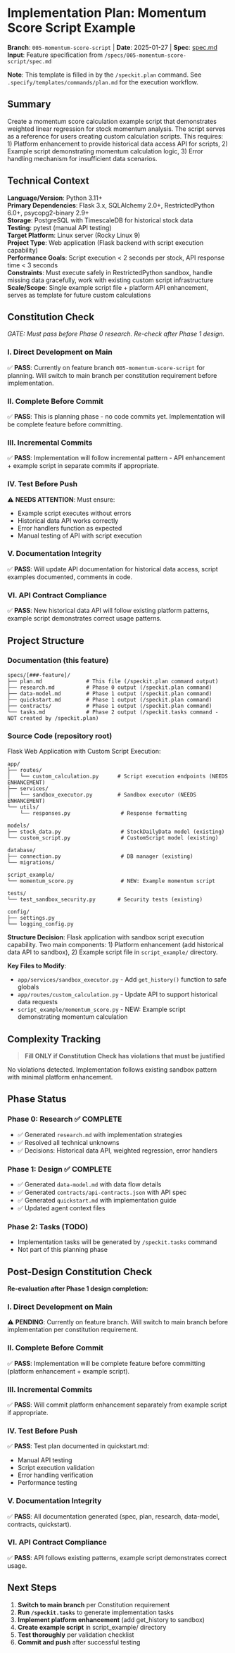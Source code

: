 # Implementation Plan: Momentum Score Script Example

**Branch**: `005-momentum-score-script` | **Date**: 2025-01-27 | **Spec**: [spec.md](./spec.md)
**Input**: Feature specification from `/specs/005-momentum-score-script/spec.md`

**Note**: This template is filled in by the `/speckit.plan` command. See `.specify/templates/commands/plan.md` for the execution workflow.

## Summary

Create a momentum score calculation example script that demonstrates weighted linear regression for stock momentum analysis. The script serves as a reference for users creating custom calculation scripts. This requires: 1) Platform enhancement to provide historical data access API for scripts, 2) Example script demonstrating momentum calculation logic, 3) Error handling mechanism for insufficient data scenarios.

## Technical Context

**Language/Version**: Python 3.11+  
**Primary Dependencies**: Flask 3.x, SQLAlchemy 2.0+, RestrictedPython 6.0+, psycopg2-binary 2.9+  
**Storage**: PostgreSQL with TimescaleDB for historical stock data  
**Testing**: pytest (manual API testing)  
**Target Platform**: Linux server (Rocky Linux 9)  
**Project Type**: Web application (Flask backend with script execution capability)  
**Performance Goals**: Script execution < 2 seconds per stock, API response time < 3 seconds  
**Constraints**: Must execute safely in RestrictedPython sandbox, handle missing data gracefully, work with existing custom script infrastructure  
**Scale/Scope**: Single example script file + platform API enhancement, serves as template for future custom calculations

## Constitution Check

*GATE: Must pass before Phase 0 research. Re-check after Phase 1 design.*

### I. Direct Development on Main
✅ **PASS**: Currently on feature branch `005-momentum-score-script` for planning. Will switch to main branch per constitution requirement before implementation.

### II. Complete Before Commit
✅ **PASS**: This is planning phase - no code commits yet. Implementation will be complete feature before committing.

### III. Incremental Commits
✅ **PASS**: Implementation will follow incremental pattern - API enhancement + example script in separate commits if appropriate.

### IV. Test Before Push
⚠️ **NEEDS ATTENTION**: Must ensure:
- Example script executes without errors
- Historical data API works correctly
- Error handlers function as expected
- Manual testing of API with script execution

### V. Documentation Integrity
✅ **PASS**: Will update API documentation for historical data access, script examples documented, comments in code.

### VI. API Contract Compliance
✅ **PASS**: New historical data API will follow existing platform patterns, example script demonstrates correct usage patterns.

## Project Structure

### Documentation (this feature)

```text
specs/[###-feature]/
├── plan.md              # This file (/speckit.plan command output)
├── research.md          # Phase 0 output (/speckit.plan command)
├── data-model.md        # Phase 1 output (/speckit.plan command)
├── quickstart.md        # Phase 1 output (/speckit.plan command)
├── contracts/           # Phase 1 output (/speckit.plan command)
└── tasks.md             # Phase 2 output (/speckit.tasks command - NOT created by /speckit.plan)
```

### Source Code (repository root)

Flask Web Application with Custom Script Execution:

```text
app/
├── routes/
│   └── custom_calculation.py      # Script execution endpoints (NEEDS ENHANCEMENT)
├── services/
│   └── sandbox_executor.py        # Sandbox executor (NEEDS ENHANCEMENT)
└── utils/
    └── responses.py                # Response formatting

models/
├── stock_data.py                   # StockDailyData model (existing)
└── custom_script.py                # CustomScript model (existing)

database/
├── connection.py                   # DB manager (existing)
└── migrations/

script_example/
└── momentum_score.py               # NEW: Example momentum script

tests/
└── test_sandbox_security.py       # Security tests (existing)

config/
├── settings.py
└── logging_config.py
```

**Structure Decision**: Flask application with sandbox script execution capability. Two main components: 1) Platform enhancement (add historical data API to sandbox), 2) Example script file in `script_example/` directory.

**Key Files to Modify**:
- `app/services/sandbox_executor.py` - Add `get_history()` function to safe globals
- `app/routes/custom_calculation.py` - Update API to support historical data requests
- `script_example/momentum_score.py` - NEW: Example script demonstrating momentum calculation

## Complexity Tracking

> **Fill ONLY if Constitution Check has violations that must be justified**

No violations detected. Implementation follows existing sandbox pattern with minimal platform enhancement.

## Phase Status

### Phase 0: Research ✅ COMPLETE
- ✅ Generated `research.md` with implementation strategies
- ✅ Resolved all technical unknowns
- ✅ Decisions: Historical data API, weighted regression, error handlers

### Phase 1: Design ✅ COMPLETE
- ✅ Generated `data-model.md` with data flow details
- ✅ Generated `contracts/api-contracts.json` with API spec
- ✅ Generated `quickstart.md` with implementation guide
- ✅ Updated agent context files

### Phase 2: Tasks (TODO)
- Implementation tasks will be generated by `/speckit.tasks` command
- Not part of this planning phase

## Post-Design Constitution Check

**Re-evaluation after Phase 1 design completion:**

### I. Direct Development on Main
⚠️ **PENDING**: Currently on feature branch. Will switch to main branch before implementation per constitution requirement.

### II. Complete Before Commit
✅ **PASS**: Implementation will be complete feature before committing (platform enhancement + example script).

### III. Incremental Commits
✅ **PASS**: Will commit platform enhancement separately from example script if appropriate.

### IV. Test Before Push
✅ **PASS**: Test plan documented in quickstart.md:
- Manual API testing
- Script execution validation
- Error handling verification
- Performance testing

### V. Documentation Integrity
✅ **PASS**: All documentation generated (spec, plan, research, data-model, contracts, quickstart).

### VI. API Contract Compliance
✅ **PASS**: API follows existing patterns, example script demonstrates correct usage.

## Next Steps

1. **Switch to main branch** per Constitution requirement
2. **Run `/speckit.tasks`** to generate implementation tasks
3. **Implement platform enhancement** (add get_history to sandbox)
4. **Create example script** in script_example/ directory
5. **Test thoroughly** per validation checklist
6. **Commit and push** after successful testing
